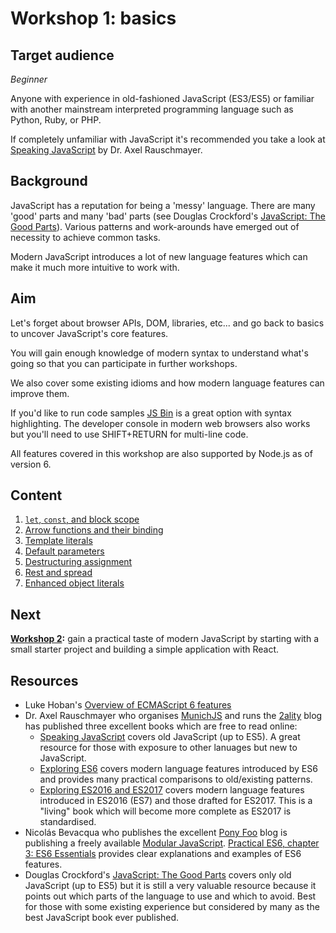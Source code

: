 # Workshop 1: basics

## Target audience

_Beginner_

Anyone with experience in old-fashioned JavaScript (ES3/ES5) or familiar with another mainstream interpreted programming language such as Python, Ruby, or PHP.

If completely unfamiliar with JavaScript it's recommended you take a look at [Speaking JavaScript](http://speakingjs.com/) by Dr. Axel Rauschmayer.

## Background

JavaScript has a reputation for being a 'messy' language. There are many 'good' parts and many 'bad' parts (see Douglas Crockford's [JavaScript: The Good Parts](http://shop.oreilly.com/product/9780596517748.do)). Various patterns and work-arounds have emerged out of necessity to achieve common tasks.

Modern JavaScript introduces a lot of new language features which can make it much more intuitive to work with.

## Aim

Let's forget about browser APIs, DOM, libraries, etc... and go back to basics to uncover JavaScript's core features.

You will gain enough knowledge of modern syntax to understand what's going so that you can participate in further workshops.

We also cover some existing idioms and how modern language features can improve them.

If you'd like to run code samples [JS Bin](https://jsbin.com/sohokotiku/1/edit?js,console) is a great option with syntax highlighting. The developer console in modern web browsers also works but you'll need to use SHIFT+RETURN for multi-line code.

All features covered in this workshop are also supported by Node.js as of version 6.

## Content

1. [`let`, `const`, and block scope](let-and-const.md)
1. [Arrow functions and their binding](arrow-functions.md)
1. [Template literals](template-literals.md)
1. [Default parameters](default-parameters.md)
1. [Destructuring assignment](destructuring-assignment.md)
1. [Rest and spread](rest-and-spread.md)
1. [Enhanced object literals](enhanced-object-literals.md)

## Next

__[Workshop 2](../2/overview.md):__ gain a practical taste of modern JavaScript by starting with a small starter project and building a simple application with React.

## Resources

* Luke Hoban's [Overview of ECMAScript 6 features](https://github.com/lukehoban/es6features)
* Dr. Axel Rauschmayer who organises [MunichJS](http://www.munichjs.org/) and runs the [2ality](http://www.2ality.com/) blog has published three excellent books which are free to read online:
  * [Speaking JavaScript](http://speakingjs.com/) covers old JavaScript (up to ES5). A great resource for those with exposure to other lanuages but new to JavaScript.
  * [Exploring ES6](http://exploringjs.com/es6/) covers modern language features introduced by ES6 and provides many practical comparisons to old/existing patterns.
  * [Exploring ES2016 and ES2017](https://leanpub.com/exploring-es2016-es2017/read) covers modern language features introduced in ES2016 (ES7) and those drafted for ES2017. This is a "living" book which will become more complete as ES2017 is standardised.
* Nicolás Bevacqua who publishes the excellent [Pony Foo](https://ponyfoo.com/][https://ponyfoo.com/books/practical-es6) blog is publishing a freely available [Modular JavaScript](https://mjavascript.com/). [Practical ES6, chapter 3: ES6 Essentials](https://ponyfoo.com/books/practical-es6/chapters/3#ecmascript6-essentials) provides clear explanations and examples of ES6 features. 
* Douglas Crockford's [JavaScript: The Good Parts](http://shop.oreilly.com/product/9780596517748.do) covers only old JavaScript (up to ES5) but it is still a very valuable resource because it points out which parts of the language to use and which to avoid. Best for those with some existing experience but considered by many as the best JavaScript book ever published.
